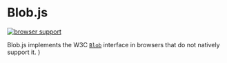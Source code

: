 Blob.js
==============
[![browser support](https://ci.testling.com/chevett/Blob.js.png)
](https://ci.testling.com/chevett/Blob.js)

Blob.js implements the W3C [`Blob`][1] interface in browsers that do
not natively support it.
)

  [1]: https://developer.mozilla.org/en-US/docs/Web/API/Blob
